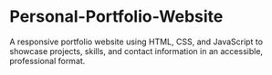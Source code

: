 # Personal-Portfolio-Website
A responsive portfolio website using HTML, CSS, and JavaScript to showcase projects, skills, and contact information in an accessible, professional format.

